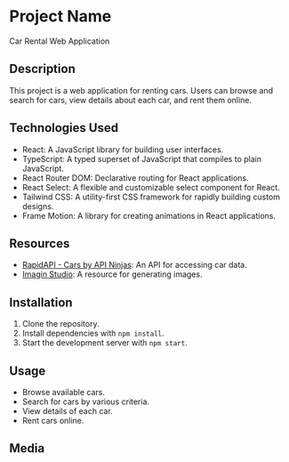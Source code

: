 
# Project Name

Car Rental Web Application

## Description

This project is a web application for renting cars. Users can browse and search for cars, view details about each car, and rent them online.

## Technologies Used

- React: A JavaScript library for building user interfaces.
- TypeScript: A typed superset of JavaScript that compiles to plain JavaScript.
- React Router DOM: Declarative routing for React applications.
- React Select: A flexible and customizable select component for React.
- Tailwind CSS: A utility-first CSS framework for rapidly building custom designs.
- Frame Motion: A library for creating animations in React applications.

## Resources

- [RapidAPI - Cars by API Ninjas](https://rapidapi.com/apininjas/api/cars-by-api-ninjas): An API for accessing car data.
- [Imagin Studio](https://imagin.studio/): A resource for generating images.
  
## Installation

1. Clone the repository.
2. Install dependencies with `npm install`.
3. Start the development server with `npm start`.

## Usage

- Browse available cars.
- Search for cars by various criteria.
- View details of each car.
- Rent cars online.

## Media




